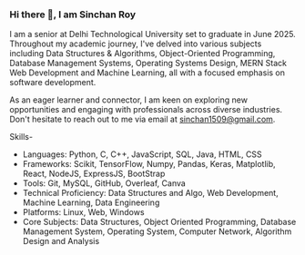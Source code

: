 ### Hi there 👋, I am Sinchan Roy
I am a senior at Delhi Technological University set to graduate in June 2025. Throughout my academic journey, I've delved into various subjects including Data Structures & Algorithms, Object-Oriented Programming, Database Management Systems, Operating Systems Design, MERN Stack Web Development and Machine Learning, all with a focused emphasis on software development.

As an eager learner and connector, I am keen on exploring new opportunities and engaging with professionals across diverse industries. Don't hesitate to reach out to me via email at sinchan1509@gmail.com.

Skills-
- Languages: Python, C, C++, JavaScript, SQL, Java, HTML, CSS
- Frameworks: Scikit, TensorFlow, Numpy, Pandas, Keras, Matplotlib, React, NodeJS, ExpressJS, BootStrap
- Tools: Git, MySQL, GitHub, Overleaf, Canva
- Technical Proficiency: Data Structures and Algo, Web Development, Machine Learning, Data Engineering
- Platforms: Linux, Web, Windows
- Core Subjects: Data Structures, Object Oriented Programming, Database Management System, 
 Operating System, Computer Network, Algorithm Design and Analysis



